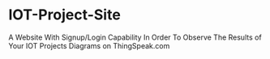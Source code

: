 # IOT-Project-Site
A Website With Signup/Login Capability In Order To Observe The Results of Your IOT Projects Diagrams on ThingSpeak.com

